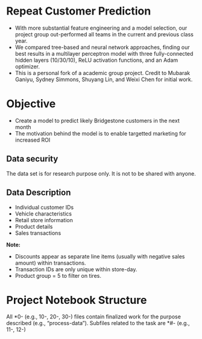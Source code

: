 # Repeat Customer Prediction

- With more substantial feature engineering and a model selection, our project group out-performed all teams in the current and previous class year.
- We compared tree-based and neural network approaches, finding our best results in a multilayer perceptron model with three fully-connected hidden layers (10/30/10), ReLU activation functions, and an Adam optimizer.
- This is a personal fork of a academic group project. Credit to Mubarak Ganiyu, Sydney Simmons, Shuyang Lin, and Weixi Chen for initial work.

# Objective

- Create a model to predict likely Bridgestone customers in the next month
- The motivation behind the model is to enable targetted marketing for increased ROI

## Data security
The data set is for research purpose only. It is not to be shared with anyone.

## Data Description

- Individual customer IDs
- Vehicle characteristics
- Retail store information
- Product details
- Sales transactions

**Note:**
- Discounts appear as separate line items (usually with negative sales amount) within transactions.
- Transaction IDs are only unique within store-day.
- Product group = 5 to filter on tires. 

# Project Notebook Structure
All *0- (e.g., 10-, 20-, 30-) files contain finalized work for the purpose described (e.g., “process-data”). Subfiles related to the task are *#- (e.g., 11-, 12-)
